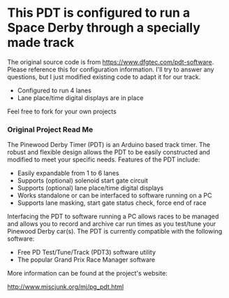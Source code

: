 # This PDT is configured to run a Space Derby through a specially made track

The original source code is from https://www.dfgtec.com/pdt-software.  Please reference this for configuration information.  I'll try to answer any questions, but I just modified existing code to adapt it for our track.

- Configured to run 4 lanes
- Lane place/time digital displays are in place

Feel free to fork for your own projects

### Original Project Read Me
The Pinewood Derby Timer (PDT) is an Arduino based track timer. The robust and 
flexible design allows the PDT to be easily constructed and modified to meet 
your specific needs. Features of the PDT include:

 - Easily expandable from 1 to 6 lanes
 - Supports (optional) solenoid start gate circuit
 - Supports (optional) lane place/time digital displays
 - Works standalone or can be interfaced to software running on a PC
 - Supports lane masking, start gate status check, force end of race

Interfacing the PDT to software running a PC allows races to be managed and 
allows you to record and archive car run times as you test/tune your Pinewood 
Derby car(s). The PDT is currently compatible with the following software: 

 - Free PD Test/Tune/Track (PDT3) software utility
 - The popular Grand Prix Race Manager software

More information can be found at the project's website:

   http://www.miscjunk.org/mj/pg_pdt.html

